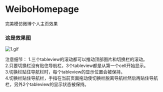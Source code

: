 # WeiboHomepage
完美模仿微博个人主页效果

###  这是效果图
![1.gif](https://github.com/wobangnidashui/WeiboHomepage/blob/master/rsc/1.gif)
  
注意细节： 
1.三个tableview的滚动都可以推动顶部图片和切换栏的滚动。  
2.只要切换栏没有贴住导航栏，3个tableview都是从第一个cell开始显示。   
3.切换栏贴住导航栏时，每个tableview的显示位置会被保持。  
4.切换栏贴住导航栏，手指在当前页面拖动使切换栏脱离导航栏然后再贴住导航栏，另外2个tableview的显示状态被保持。   

